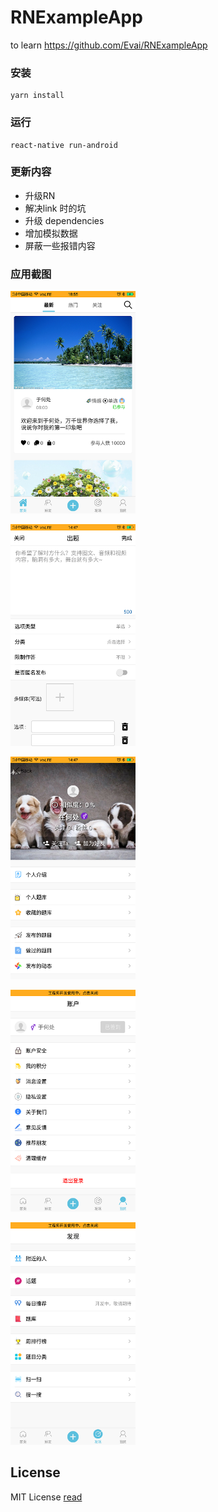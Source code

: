 # RNExampleApp
to learn  https://github.com/Evai/RNExampleApp


### 安装

```
yarn install
```


### 运行

```
react-native run-android
```

### 更新内容
- 升级RN
- 解决link 时的坑
- 升级 dependencies
- 增加模拟数据
- 屏蔽一些报错内容

### 应用截图
<p align="left">
<img width=200 title="" src="https://github.com/mg365/RNExampleApp/blob/master/image/pic.png">
</p>
<p align="left">
<img width=200 title="" src="https://github.com/mg365/RNExampleApp/blob/master/image/pic1.png">
</p>
<p align="left">
<img width=200 title="" src="https://github.com/mg365/RNExampleApp/blob/master/image/pic2.png">
</p>
<p align="left">
<img width=200 title="" src="https://github.com/mg365/RNExampleApp/blob/master/image/pic3.png">
</p>
<p align="left">
<img width=200 title="" src="https://github.com/mg365/RNExampleApp/blob/master/image/pic4.png">
</p>


## License
MIT License [read](https://github.com/Evai/RNExampleApp/blob/master/LICENSE)